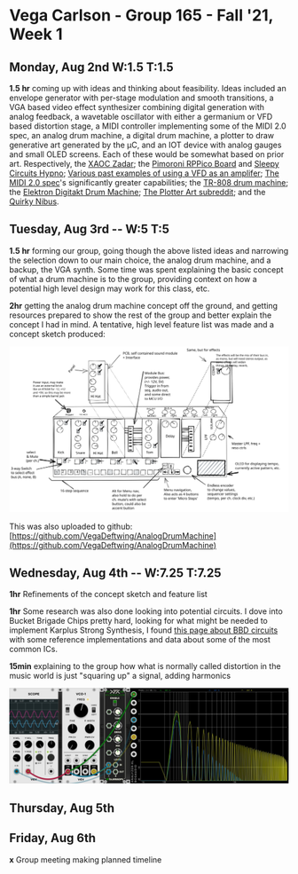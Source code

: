 # Vega Carlson - Group 165 - Fall '21, Week 1

## Monday, Aug 2nd W:1.5 T:1.5 

**1.5 hr** coming up with ideas and thinking about feasibility. Ideas included an envelope generator with per-stage modulation and smooth transitions, a VGA based video effect synthesizer combining digital generation with analog feedback, a wavetable oscillator with either a germanium or VFD based distortion stage, a MIDI controller implementing some of the MIDI 2.0 spec, an analog drum machine, a digital drum machine, a plotter to draw generative art generated by the μC, and an IOT device with analog gauges and small OLED screens. Each of these would be somewhat based on prior art. Respectively, the [XAOC Zadar](http://xaocdevices.com/main/zadar/); the [Pimoroni RPPico Board](https://shop.pimoroni.com/products/pimoroni-pico-vga-demo-base) and [Sleepy Circuits Hypno](https://sleepycircuits.com/hypno); [Various past examples of using a VFD as an amplifer](https://hackaday.com/2013/11/09/vfd-display-becomes-an-amplifier/); [The MIDI 2.0 spec](https://www.midi.org/specifications/midi-2-0-specifications)'s significantly greater capabilities; the [TR-808 drum machine](https://en.wikipedia.org/wiki/Roland_TR-808); the [Elektron Digitakt Drum Machine](https://www.elektron.se/products/digitakt/); [The Plotter Art subreddit](https://www.reddit.com/r/PlotterArt/); and the [Quirky Nibus](https://www.wink.com/downloads/help/quirkyge-nimbus-digital-dashboard-and-clock/user-guide.pdf). 

## Tuesday, Aug 3rd -- W:5 T:5

**1.5 hr** forming our group, going though the above listed ideas and narrowing the selection down to our main choice, the analog drum machine, and a backup, the VGA synth. Some time was spent explaining the basic concept of what a drum machine is to the group, providing context on how a potential high level design may work for this class, etc.

**2hr** getting the analog drum machine concept off the ground, and getting resources prepared to show the rest of the group and better explain the concept I had in mind. A tentative, high level feature list was made and a concept sketch produced: 

![exclidraw](../Images/exclidraw.svg)

This was also uploaded to github: [https://github.com/VegaDeftwing/AnalogDrumMachine](https://github.com/VegaDeftwing/AnalogDrumMachine)

## Wednesday, Aug 4th -- W:7.25 T:7.25

**1hr** Refinements of the concept sketch and feature list

**1hr** Some research was also done looking into potential circuits. I dove into Bucket Brigade Chips pretty hard, looking for what might be needed to implement Karplus Strong Synthesis, I found [this page about BBD circuits](http://www.sdiy.org/BBDHell/BBD-Manual.pdf) with some reference implementations and data about some of the most common ICs.

**15min** explaining to the group how what is normally called distortion in the music world is just "squaring up" a signal, adding harmonics

![harmonics](../Images/harmonics.png)

## Thursday, Aug 5th



## Friday, Aug 6th

**x** Group meeting making planned timeline
